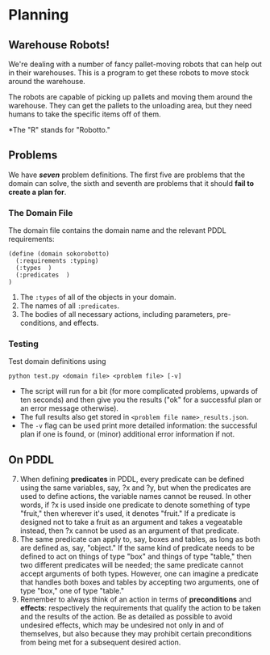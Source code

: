 # Planning

## Warehouse Robots!

We're dealing with a number of fancy  pallet-moving robots that can help out in their warehouses.
This is a program to get these robots to move stock around the  warehouse.

The robots are capable of picking up pallets and moving them around 
the warehouse. They can get the pallets to the unloading area, but they need humans
to take the specific items off of them. 

\*The "R" stands for "Robotto."

## Problems

We have ___seven___ problem definitions. 
The first five are problems that the domain can solve, the
sixth and seventh are problems that it should __fail to create a plan for__. 

### The Domain File

The domain file contains the domain name and the relevant PDDL requirements:

```
(define (domain sokorobotto)
  (:requirements :typing)
  (:types  )
  (:predicates  )
)
```

1. The `:types` of all of the objects in your domain.
2. The names of all `:predicates`.
3. The bodies of all necessary actions, including parameters, pre-conditions,
and effects.


### Testing 

Test domain definitions using
```
python test.py <domain file> <problem file> [-v]
```
* The script will run for a bit (for more complicated problems, upwards
of ten seconds) and then give you the results ("ok" for a successful plan
or an error message otherwise).
* The full results also get stored in `<problem file name>_results.json`.
* The `-v` flag can be used print more detailed information: the successful
plan if one is found, or (minor) additional error information if not.

## On PDDL

7. When defining __predicates__ in PDDL, every predicate can be defined using the same variables, say, ?x and ?y, but when the predicates are used to define actions, the variable names cannot be reused. In other words, if ?x is used inside one predicate to denote something of type "fruit," then wherever it's used, it denotes "fruit." If a predicate is designed not to take a fruit as an argument and takes a vegeatable instead, then ?x cannot be used as an argument of that predicate.
8. The same predicate can apply to, say, boxes and tables, as long as both are defined as, say, "object." If the same kind of predicate needs to be defined to act on things of type "box" and things of type "table," then two different predicates will be needed; the same predicate cannot accept arguments of both types. However, one can imagine a predicate that handles both boxes and tables by accepting two arguments, one of type "box," one of type "table."
9. Remember to always think of an action in terms of __preconditions__ and __effects__: respectively the requirements that qualify the action to be taken and the results of the action. Be as detailed as possible to avoid undesired effects, which may be undesired not only in and of themselves, but also because they may prohibit certain preconditions from being met for a subsequent desired action.
